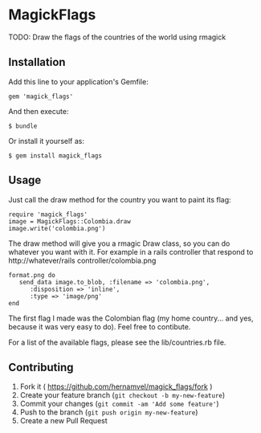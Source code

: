 # MagickFlags

TODO: Draw the flags of the countries of the world using rmagick

## Installation

Add this line to your application's Gemfile:

    gem 'magick_flags'

And then execute:

    $ bundle

Or install it yourself as:

    $ gem install magick_flags

## Usage

Just call the draw method for the country you want to paint its flag:

    require 'magick_flags'
    image = MagickFlags::Colombia.draw
    image.write('colombia.png')

The draw method will give you a rmagic Draw class, so you can do whatever you want with it.  For example in a rails controller that respond to http://whatever/rails controller/colombia.png

    format.png do
       send_data image.to_blob, :filename => 'colombia.png',
          :disposition => 'inline',
          :type => 'image/png'
    end

The first flag I made was the Colombian flag (my home country... and yes, because it was very easy to do).  Feel free to contibute.

For a list of the available flags, please see the lib/countries.rb file.
   
## Contributing

1. Fork it ( https://github.com/hernamvel/magick_flags/fork )
2. Create your feature branch (`git checkout -b my-new-feature`)
3. Commit your changes (`git commit -am 'Add some feature'`)
4. Push to the branch (`git push origin my-new-feature`)
5. Create a new Pull Request

